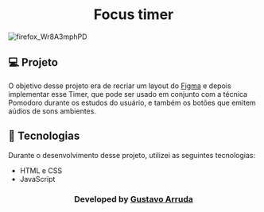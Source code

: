 <h1 align="center"> Focus timer </h1>

![firefox_Wr8A3mphPD](https://github.com/Batavoo/focus_timer/assets/88382736/9bb5bd17-fd60-455d-86f3-033a9fad3cd1)
<br>

## 💻 Projeto

O objetivo desse projeto era de recriar um layout do <a href="https://www.figma.com/file/nlJJAVuGDc1tnDKqUW4FJA/Stage-05---Dark-Mode-FocusTimer/duplicate">Figma</a> e depois implementar esse Timer,
que pode ser usado em conjunto com a técnica Pomodoro durante os estudos do usuário, e também os botões que emitem aúdios de sons ambientes.

## 🚀 Tecnologias

Durante o desenvolvimento desse projeto, utilizei as seguintes tecnologias:

- HTML e CSS
- JavaScript

 <h3 align="center"> Developed by <a href="https://www.linkedin.com/in/gustavo-santos-744549234/">Gustavo Arruda</a></h3>
